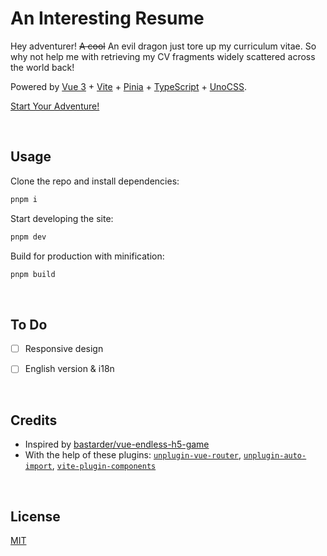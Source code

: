 # An Interesting Resume

Hey adventurer! ~~A cool~~ An evil dragon just tore up my curriculum vitae. So why not help me with retrieving my CV fragments widely scattered across the world back!

Powered by [Vue 3](https://v3.vuejs.org/) + [Vite](https://vitejs.dev/) + [Pinia](https://pinia.vuejs.org/) + [TypeScript](https://www.typescriptlang.org/) + [UnoCSS](https://github.com/unocss/unocss).

[Start Your Adventure!](http://resume.zxh.io)


&nbsp;

## Usage

Clone the repo and install dependencies:

```bash
pnpm i
```

Start developing the site:

```bash
pnpm dev
```

Build for production with minification:

```bash
pnpm build
```


&nbsp;

## To Do

- [ ] Responsive design
- [ ] English version & i18n


&nbsp;

## Credits

- Inspired by [bastarder/vue-endless-h5-game](https://github.com/bastarder/vue-endless-h5-game)
- With the help of these plugins: [`unplugin-vue-router`](https://github.com/posva/unplugin-vue-router), [`unplugin-auto-import`](https://github.com/antfu/unplugin-auto-import), [`vite-plugin-components`](https://github.com/antfu/vite-plugin-components)


&nbsp;

## License

[MIT](LICENSE)

